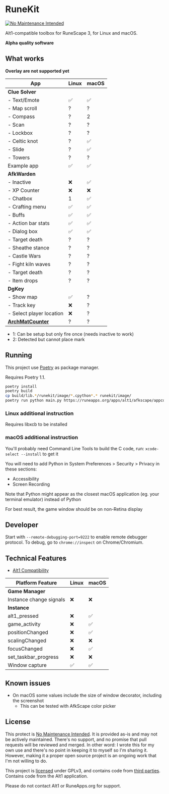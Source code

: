 # RuneKit

[![No Maintenance Intended](https://unmaintained.tech/badge.svg)](https://unmaintained.tech/)

Alt1-compatible toolbox for RuneScape 3, for Linux and macOS.

**Alpha quality software**

## What works

**Overlay are not supported yet**

App                            | Linux | macOS
-------------------------------|-------|----------
**Clue Solver**                  ||
- Text/Emote                   | ✅    | ✅
- Map scroll                   | ?     | ?
- Compass                      | ?     | 2
- Scan                         | ?     | ?
- Lockbox                      | ?     | ?
- Celtic knot                  | ?     | ✅
- Slide                        | ?     | ✅
- Towers                       | ?     | ?
Example app                    | ✅    | ✅
**AfkWarden**                  ||
- Inactive                     | ❌    | ✅
- XP Counter                   | ❌    | ❌
- Chatbox                      | 1     | ✅
- Crafting menu                | ✅    | ✅
- Buffs                        | ✅    | ✅
- Action bar stats             | ✅    | ✅
- Dialog box                   | ✅    | ✅
- Target death                 | ?     | ?
- Sheathe stance               | ?     | ?
- Castle Wars                  | ?     | ?
- Fight kiln waves             | ?     | ?
- Target death                 | ?     | ?
- Item drops                   | ?     | ?
**DgKey**                      ||
- Show map                     | ✅    | ?
- Track key                    | ❌    | ?
- Select player location       | ❌    | ?
**[ArchMatCounter](https://zerogwafa.github.io/ArchMatCounter/appconfig.json)** | ?     | ?

- 1: Can be setup but only fire once (needs inactive to work)
- 2: Detected but cannot place mark

## Running

This project use [Poetry](https://python-poetry.org) as package manager.

Requires Poetry 1.1.

```sh
poetry install
poetry build
cp build/lib.*/runekit/image/*.cpython*.* runekit/image/
poetry run python main.py https://runeapps.org/apps/alt1/afkscape/appconfig.json
```

### Linux additional instruction

Requires libxcb to be installed

### macOS additional instruction

You'll probably need Command Line Tools to build the C code, run: `xcode-select --install` to get it

You will need to add Python in System Preferences > Security > Privacy in these sections:
  - Accessibility
  - Screen Recording 
    
Note that Python might appear as the closest macOS application (eg. your terminal emulator) instead of Python

For best result, the game window should be on non-Retina display

## Developer

Start with `--remote-debugging-port=9222` to enable remote debugger protocol.
To debug, go to `chrome://inspect` on Chrome/Chromium.

## Technical Features

* [Alt1 Compatibility](compatibility.md)

Platform Feature              | Linux | macOS
------------------------------|-------|--------
**Game Manager**              ||
Instance change signals       | ❌    | ❌
**Instance**                  ||
alt1_pressed                  | ❌    | ✅
game_activity                 | ❌    | ✅
positionChanged               | ❌    | ✅
scalingChanged                | ❌    | ❌
focusChanged                  | ❌    | ✅
set_taskbar_progress          | ❌    | ❌
Window capture                | ✅    | ✅

## Known issues

- On macOS some values include the size of window decorator, including the screenshot
  - This can be tested with AfkScape color picker 

## License

This protect is [No Maintenance Intended](https://unmaintained.tech/).
It is provided as-is and may not be actively maintained. There's no support, and no promise that pull requests will be
reviewed and merged. In other word: I wrote this for my own use and there's no point in keeping it to myself so I'm sharing it.
However, making it a proper open source project is an ongoing work that I'm not willing to do.

This project is [licensed](LICENSE) under GPLv3, and contains code from [third parties](THIRD_PARTY_LICENSE.md).
Contains code from the Alt1 application.

Please do not contact Alt1 or RuneApps.org for support.
